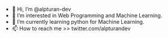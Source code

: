 - 👋 Hi, I’m @alpturan-dev
- 👀 I’m interested in Web Programming and Machine Learning.
- 🌱 I’m currently learning python for Machine Learning.
- 📫 How to reach me >> twitter.com/alpturandev

<!---
alpturan-dev/alpturan-dev is a ✨ special ✨ repository because its `README.md` (this file) appears on your GitHub profile.
You can click the Preview link to take a look at your changes.
--->
